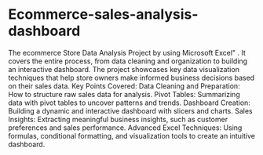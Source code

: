 # Ecommerce-sales-analysis-dashboard
The ecommerce Store Data Analysis Project  by  using Microsoft Excel" . It covers the entire process, from data cleaning and organization to building an interactive dashboard. The project showcases key data visualization techniques that help store owners make informed business decisions based on their sales data.
Key Points Covered:
Data Cleaning and Preparation: How to structure raw sales data for analysis.
Pivot Tables: Summarizing data with pivot tables to uncover patterns and trends.
Dashboard Creation: Building a dynamic and interactive dashboard with slicers and charts.
Sales Insights: Extracting meaningful business insights, such as customer preferences and sales performance.
Advanced Excel Techniques: Using formulas, conditional formatting, and visualization tools to create an intuitive dashboard.
